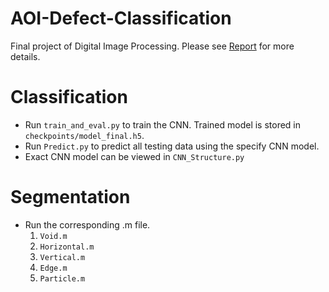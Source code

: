 # AOI-Defect-Classification
Final project of Digital Image Processing.
Please see [Report](./Final_report.pdf) for more details.

# Classification
* Run ```train_and_eval.py``` to train the CNN. Trained model is stored in ```checkpoints/model_final.h5```.
* Run ```Predict.py``` to predict all testing data using the specify CNN model.
* Exact CNN model can be viewed in ```CNN_Structure.py```

# Segmentation
* Run the corresponding .m file.
  1. ```Void.m```
  2. ```Horizontal.m```
  3. ```Vertical.m```
  4. ```Edge.m```
  5. ```Particle.m```
